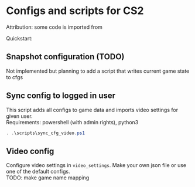 # Configs and scripts for CS2  

Attribution: some code is imported from 

Quickstart:  

## Snapshot configuration (TODO)  
Not implemented but planning to add a script that writes current game state to cfgs  

## Sync config to logged in user  

This script adds all configs to game data and imports video settings for given user.  
Requirements: powershell (with admin rights), python3  

```powershell
. .\scripts\sync_cfg_video.ps1
```

## Video config  
Configure video settings in `video_settings`. Make your own json file or use one of the default configs.    
TODO: make game name mapping